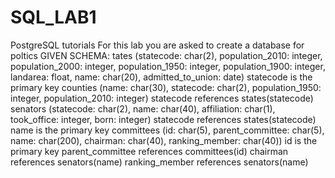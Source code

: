 # SQL_LAB1
PostgreSQL tutorials 
For this lab you are asked to create a database for poltics 
GIVEN SCHEMA:
tates (statecode: char(2), population_2010: integer, population_2000: integer, population_1950: integer,
population_1900: integer, landarea: float, name: char(20), admitted_to_union: date)
statecode is the primary key
counties (name: char(30), statecode: char(2), population_1950: integer, population_2010: integer)
statecode references states(statecode)
senators (statecode: char(2), name: char(40), affiliation: char(1), took_office: integer, born: integer)
statecode references states(statecode)
name is the primary key
committees (id: char(5), parent_committee: char(5), name: char(200), chairman: char(40),
ranking_member: char(40))
id is the primary key
parent_committee references committees(id)
chairman references senators(name)
ranking_member references senators(name)
